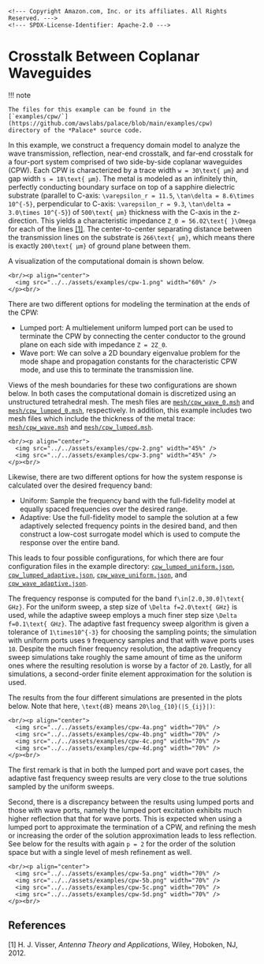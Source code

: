 ```@raw html
<!--- Copyright Amazon.com, Inc. or its affiliates. All Rights Reserved. --->
<!--- SPDX-License-Identifier: Apache-2.0 --->
```

# Crosstalk Between Coplanar Waveguides

!!! note
    
    The files for this example can be found in the
    [`examples/cpw/`](https://github.com/awslabs/palace/blob/main/examples/cpw)
    directory of the *Palace* source code.

In this example, we construct a frequency domain model to analyze the wave transmission,
reflection, near-end crosstalk, and far-end crosstalk for a four-port system comprised of
two side-by-side coplanar waveguides (CPW). Each CPW is characterized by a trace width
``w = 30\text{ μm}`` and gap width ``s = 18\text{ μm}``. The metal is modeled as an
infinitely thin, perfectly conducting boundary surface on top of a sapphire dielectric
substrate (parallel to C-axis: ``\varepsilon_r = 11.5``,
``\tan\delta = 8.6\times 10^{-5}``, perpendicular to C-axis: ``\varepsilon_r = 9.3``,
``\tan\delta = 3.0\times 10^{-5}``) of ``500\text{ μm}`` thickness with the
C-axis in the z-direction. This yields a characteristic impedance
``Z_0 = 56.02\text{ }\Omega`` for each of the lines [[1]](#References). The center-to-center
separating distance between the transmission lines on the substrate is ``266\text{ μm}``,
which means there is exactly ``200\text{ μm}`` of ground plane between them.

A visualization of the computational domain is shown below.

```@raw html
<br/><p align="center">
  <img src="../../assets/examples/cpw-1.png" width="60%" />
</p><br/>
```

There are two different options for modeling the termination at the ends of the CPW:

  - Lumped port: A multielement uniform lumped port can be used to terminate the CPW by
    connecting the center conductor to the ground plane on each side with impedance
    ``Z = 2Z_0``.
  - Wave port: We can solve a 2D boundary eigenvalue problem for the mode shape and
    propagation constants for the characteristic CPW mode, and use this to terminate the
    transmission line.

Views of the mesh boundaries for these two configurations are shown below. In both cases the
computational domain is discretized using an unstructured tetrahedral mesh. The mesh files
are
[`mesh/cpw_wave_0.msh`](https://github.com/awslabs/palace/blob/main/examples/cpw/mesh/cpw_wave_0.msh)
and
[`mesh/cpw_lumped_0.msh`](https://github.com/awslabs/palace/blob/main/examples/cpw/mesh/cpw_lumped_0.msh),
respectively. In addition, this example includes two mesh files which include the thickness
of the metal trace:
[`mesh/cpw_wave.msh`](https://github.com/awslabs/palace/blob/main/examples/cpw/mesh/cpw_wave.msh)
and
[`mesh/cpw_lumped.msh`](https://github.com/awslabs/palace/blob/main/examples/cpw/mesh/cpw_lumped.msh).

```@raw html
<br/><p align="center">
  <img src="../../assets/examples/cpw-2.png" width="45%" />
  <img src="../../assets/examples/cpw-3.png" width="45%" />
</p><br/>
```

Likewise, there are two different options for how the system response is calculated over the
desired frequency band:

  - Uniform: Sample the frequency band with the full-fidelity model at equally spaced
    frequencies over the desired range.
  - Adaptive: Use the full-fidelity model to sample the solution at a few adaptively
    selected frequency points in the desired band, and then construct a low-cost surrogate
    model which is used to compute the response over the entire band.

This leads to four possible configurations, for which there are four configuration files in
the example directory:
[`cpw_lumped_uniform.json`](https://github.com/awslabs/palace/blob/main/examples/cpw/cpw_lumped_uniform.json),
[`cpw_lumped_adaptive.json`](https://github.com/awslabs/palace/blob/main/examples/cpw/cpw_lumped_adaptive.json),
[`cpw_wave_uniform.json`](https://github.com/awslabs/palace/blob/main/examples/cpw/cpw_wave_uniform.json),
and
[`cpw_wave_adaptive.json`](https://github.com/awslabs/palace/blob/main/examples/cpw/cpw_wave_adaptive.json).

The frequency response is computed for the band ``f\in[2.0,30.0]\text{ GHz}``. For the
uniform sweep, a step size of ``\Delta f=2.0\text{ GHz}`` is used, while the adaptive sweep
employs a much finer step size ``\Delta f=0.1\text{ GHz}``. The adaptive fast frequency
sweep algorithm is given a tolerance of ``1\times10^{-3}`` for choosing the sampling
points; the simulation with uniform ports uses ``9`` frequency samples and that with wave
ports uses ``10``. Despite the much finer frequency resolution, the adaptive frequency
sweep simulations take roughly the same amount of time as the uniform ones where the
resulting resolution is worse by a factor of ``20``. Lastly, for all simulations, a
second-order finite element approximation for the solution is used.

The results from the four different simulations are presented in the plots below. Note that
here, ``\text{dB}`` means ``20\log_{10}(|S_{ij}|)``:

```@raw html
<br/><p align="center">
  <img src="../../assets/examples/cpw-4a.png" width="70%" />
  <img src="../../assets/examples/cpw-4b.png" width="70%" />
  <img src="../../assets/examples/cpw-4c.png" width="70%" />
  <img src="../../assets/examples/cpw-4d.png" width="70%" />
</p><br/>
```

The first remark is that in both the lumped port and wave port cases, the adaptive fast
frequency sweep results are very close to the true solutions sampled by the uniform
sweeps.

Second, there is a discrepancy between the results using lumped ports and those with wave
ports, namely the lumped port excitation exhibits much higher reflection that that for wave
ports. This is expected when using a lumped port to approximate the termination of a CPW,
and refining the mesh or increasing the order of the solution approximation leads to less
reflection. See below for the results with again ``p = 2`` for the order of the solution
space but with a single level of mesh refinement as well.

```@raw html
<br/><p align="center">
  <img src="../../assets/examples/cpw-5a.png" width="70%" />
  <img src="../../assets/examples/cpw-5b.png" width="70%" />
  <img src="../../assets/examples/cpw-5c.png" width="70%" />
  <img src="../../assets/examples/cpw-5d.png" width="70%" />
</p><br/>
```

## References

[1] H. J. Visser, _Antenna Theory and Applications_, Wiley, Hoboken, NJ, 2012.
